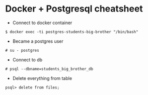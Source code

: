 # Docker + Postgresql cheatsheet 

* Connect to docker container

```
$ docker exec -ti postgres-students-big-brother "/bin/bash"
```

* Became a postgres user

```
# su - postgres
```

* Connect to db

```
# psql --dbname=students_big_brother_db
```

* Delete everything from table

```
psql> delete from files;
```